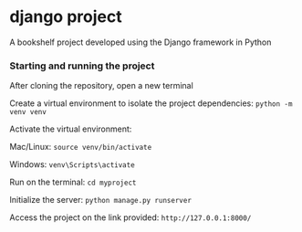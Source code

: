 # django project
 A bookshelf project developed using the Django framework in Python

 ### Starting and running the project

 After cloning the repository, open a new terminal

 Create a virtual environment to isolate the project dependencies:
 `python -m venv venv`

  Activate the virtual environment:

  Mac/Linux:
  `source venv/bin/activate`

  Windows:
  `venv\Scripts\activate`

  Run on the terminal:
  `cd myproject`

  Initialize the server:
  `python manage.py runserver`

  Access the project on the link provided:
  `http://127.0.0.1:8000/`
